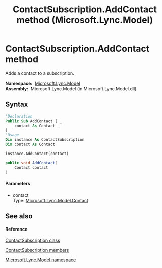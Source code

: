 ﻿---
title: ContactSubscription.AddContact method  (Microsoft.Lync.Model)
TOCTitle: 'AddContact method '
ms:assetid: M:Microsoft.Lync.Model.ContactSubscription.AddContact(Microsoft.Lync.Model.Contact)_DI_3_UC_OCS14MrefLyncWPF
ms:mtpsurl: https://msdn.microsoft.com/en-us/library/microsoft.lync.model.contactsubscription.addcontact(v=office.15)
ms:contentKeyID: 48595274
ms.date: 07/28/2014
mtps_version: v=office.15
f1_keywords:
- Microsoft.Lync.Model.ContactSubscription.AddContact
dev_langs:
- CSharp
- JScript
- VB
- other
---

# ContactSubscription.AddContact method

Adds a contact to a subscription.

**Namespace:**  [Microsoft.Lync.Model](microsoft-lync-model-namespace_2.md)  
**Assembly:**  Microsoft.Lync.Model (in Microsoft.Lync.Model.dll)

## Syntax

``` vb
'Declaration
Public Sub AddContact ( _
    contact As Contact _
)
'Usage
Dim instance As ContactSubscription
Dim contact As Contact

instance.AddContact(contact)
```

``` csharp
public void AddContact(
    Contact contact
)
```

#### Parameters

  - contact  
    Type: [Microsoft.Lync.Model.Contact](contact-class-microsoft-lync-model_2.md)  

## See also

#### Reference

[ContactSubscription class](contactsubscription-class-microsoft-lync-model_2.md)

[ContactSubscription members](contactsubscription-members-microsoft-lync-model_2.md)

[Microsoft.Lync.Model namespace](microsoft-lync-model-namespace_2.md)

